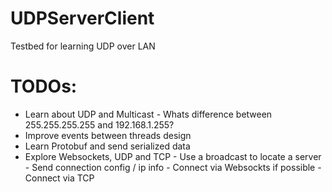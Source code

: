 # UDPServerClient

Testbed for learning UDP over LAN

# TODOs:
  - Learn about UDP and Multicast
        - Whats difference between 255.255.255.255 and 192.168.1.255?
  - Improve events between threads design
  - Learn Protobuf and send serialized data
  - Explore Websockets, UDP and TCP
        - Use a broadcast to locate a server
        - Send connection config / ip info
        - Connect via Websockts if possible
        - Connect via TCP


